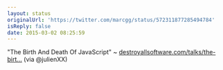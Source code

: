 ```yaml
---
layout: status
originalUrl: 'https://twitter.com/marcgg/status/572311877285494784'
isReply: false
date: 2015-03-02 08:25:59
---
```


"The Birth And Death Of JavaScript" ~ [destroyallsoftware.com/talks/the-birt…](https://www.destroyallsoftware.com/talks/the-birth-and-death-of-javascript) (via @julienXX)
